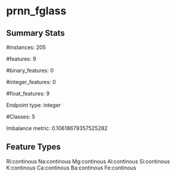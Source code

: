 # prnn_fglass

## Summary Stats

#instances: 205

#features: 9

  #binary_features: 0

  #integer_features: 0

  #float_features: 9

Endpoint type: integer

#Classes: 5

Imbalance metric: 0.10618679357525282

## Feature Types

 RI:continous
Na:continous
Mg:continous
Al:continous
Si:continous
K:continous
Ca:continous
Ba:continous
Fe:continous

